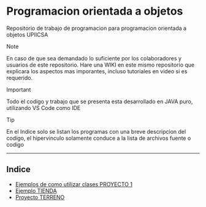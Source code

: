 # Programacion orientada a objetos


Repositorio de trabajo de programacion para programacion orientada a objetos UPIICSA

> [!NOTE]
> En caso de que sea demandado lo suficiente por los colaboradores y usuarios de este repositorio. Hare una WIKI en este mismo repositorio que explicara los aspectos mas imporantes, incluso tutoriales en video si es requerido.


>[!IMPORTANT]
>Todo el codigo y trabajo que se presenta esta desarrollado en JAVA puro, utilizando VS Code como IDE

> [!TIP]
> En el Indice solo se listan los programas con una breve descripcion del codigo, el hipervinculo solamente conduce a la lista de archivos fuente o codigo

___
## Indice
- [Ejemplos de como utilizar clases PROYECTO 1](Proyecto1/src)
- [Ejemplo TIENDA](Proyecto_TIENDA/Proyecto_TIENDA/src)
- [Proyecto TERRENO](Proyecto_TERRENOS/Terrenos/src)

